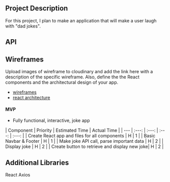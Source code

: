 

## Project Description

For this project, I plan to make an application that will make a user laugh with "dad jokes". 
## API



## Wireframes

Upload images of wireframe to cloudinary and add the link here with a description of the specific wireframe. Also, define the the React components and the architectural design of your app.

- [wireframes](https://wireframepro.mockflow.com/view/green-proj2-wireframe)
- [react architecture](https://sitemap.mockflow.com/view/green-proj2-architecture)



#### MVP 
- Fully functional, interactive, joke app


| Component | Priority | Estimated Time | Actual Time |
| --- | :---: |  :---: | :---: | :---: |
| Create React app and files for all components | H | 1 | 
| Basic Navbar & Footer | H | 1 |
| Make joke API call, parse important data | H | 2 |
| Display joke | H | 2 |
| Create button to retrieve and display new joke| H | 2 |


## Additional Libraries
React
Axios

